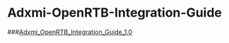 # Adxmi-OpenRTB-Integration-Guide

###[Adxmi_OpenRTB_Integration_Guide_1.0](https://github.com/Adxmi/Adxmi-OpenRTB-Integration-Guide/blob/master/Adxmi_OpenRTB_Integration_Guide_1.0.md)
